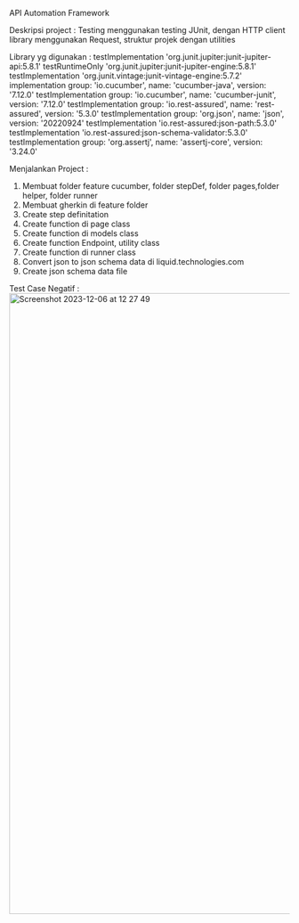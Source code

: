 API Automation Framework

Deskripsi project :
Testing menggunakan testing JUnit, dengan HTTP client library menggunakan Request, struktur projek dengan utilities

Library yg digunakan :
testImplementation 'org.junit.jupiter:junit-jupiter-api:5.8.1'
testRuntimeOnly 'org.junit.jupiter:junit-jupiter-engine:5.8.1'
testImplementation 'org.junit.vintage:junit-vintage-engine:5.7.2'
implementation group: 'io.cucumber', name: 'cucumber-java', version: '7.12.0'
testImplementation group: 'io.cucumber', name: 'cucumber-junit', version: '7.12.0'
testImplementation group: 'io.rest-assured', name: 'rest-assured', version: '5.3.0'
testImplementation group: 'org.json', name: 'json', version: '20220924'
testImplementation 'io.rest-assured:json-path:5.3.0'
testImplementation 'io.rest-assured:json-schema-validator:5.3.0'
testImplementation group: 'org.assertj', name: 'assertj-core', version: '3.24.0'

Menjalankan Project :
1. Membuat folder feature cucumber, folder stepDef, folder pages,folder helper, folder runner
2. Membuat gherkin di feature folder
2. Create step definitation 
3. Create function di page class
4. Create function di models class
5. Create function Endpoint, utility class
6. Create function di runner class
7. Convert json to json schema data di liquid.technologies.com
8. Create json schema data file

Test Case Negatif :
<img width="1115" alt="Screenshot 2023-12-06 at 12 27 49" src="https://github.com/rianardiansari/projectFramework/assets/149749846/dd4ccca7-b473-4948-b2b5-72c79a620994">

